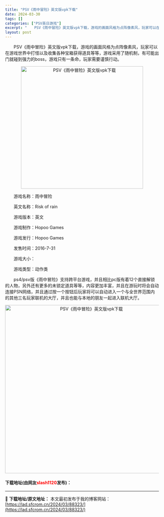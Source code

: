 ```yaml
---
title: "PSV《雨中冒险》英文版vpk下载"
date: 2024-03-30
tags: []
categories: ["PSV英日游戏"]
excerpt: "　　PSV《雨中冒险》英文版vpk下载，游戏的画面风格为点阵像素风，玩家可以在游戏世界中打怪以及收集各种宝箱获得道具等等，游戏采用了随机制，有可能出门就碰到强力的boss，游戏只有一条命，玩家需要谨慎行动。 　　游戏名称：雨中冒险 　　英文名称：Risk of rain 　　游戏版本：英文 　　游戏&hellip;"
layout: post
---
```


 <p>　　PSV《雨中冒险》英文版vpk下载，游戏的画面风格为点阵像素风，玩家可以在游戏世界中打怪以及收集各种宝箱获得道具等等，游戏采用了随机制，有可能出门就碰到强力的boss，游戏只有一条命，玩家需要谨慎行动。</p> <p align="center"><img align="" border="0" src="https://lad.sfcrom.cn/wp-content/uploads/2024/03/20240330_660771b60ca05.jpg" width="400" alt="PSV《雨中冒险》英文版vpk下载" /></p> <p>　　游戏名称：雨中冒险</p> <p>　　英文名称：Risk of rain</p> <p>　　游戏版本：英文</p> <p>　　游戏制作：Hopoo Games</p> <p>　　游戏发行：Hopoo Games</p> <p>　　发售时间：2016-7-31</p> <p>　　游戏大小：</p> <p>　　游戏类型：动作类</p> <p>　　ps4/psv版《雨中冒险》支持跨平台游戏，并且相比pc版有着12个直接解锁的人物，另外还有更多的未锁定道具等等，内容更加丰富，并且在游玩时将会自动连接PSN网络，并且通过按一个按钮后玩家将可以自动进入一个与全世界范围内的其他三名玩家联机的大厅，并且也能与本地的朋友一起进入联机大厅。</p> <p align="center"><img align="" border="0" src="https://lad.sfcrom.cn/wp-content/uploads/2024/03/20240330_660771b66ce58.jpg" width="550" alt="PSV《雨中冒险》英文版vpk下载" /></p> <p><h4>下载地址(由网友<font color="red">slash1120</font>发布)：</h4></p> 

---
📖 **下载地址/原文地址：** 本文最初发布于我的博客网站：[https://lad.sfcrom.cn/2024/03/88323/](https://lad.sfcrom.cn/2024/03/88323/)
